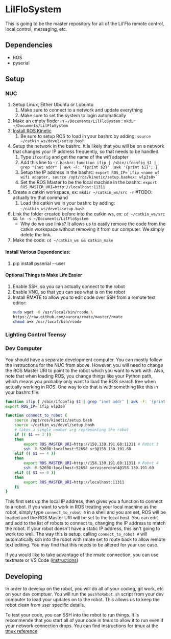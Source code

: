 # LilFloSystem
This is going to be the master repository for all of the Lil'Flo remote control, local control, messaging, etc.

## Dependencies
- ROS
- pyserial 

## Setup

### NUC
1. Setup Linux, Either Ubuntu or Lubuntu
    1. Make sure to connect to a network and update everything
    2. Make sure to set the system to login automatically
1. Make an empty floder in `~/Documents/LilFloSystem` : `mkdir ~/Documents/LilFloSystem`
2. [Install ROS Kinetic](http://wiki.ros.org/kinetic/Installation)
    1. Be sure to setup ROS to load in your bashrc by adding: `source ~/catkin_ws/devel/setup.bash`
3.  Setup the network in the bashrc. It is likely that you will be on a network that changes your IP address frequently, so that needs to be handled. 
    1. Type `ifconfig` and get the name of the wifi adapter
    2. Add this line to `~/.bashrc`: `function ifip { /sbin/ifconfig $1 | grep "inet addr" | awk -F: '{print $2}' |awk '{print $1}'; }`
    3. Setup the IP address in the bashrc: ``export ROS_IP=`ifip <name of wifi adapter, source /opt/ros/kinetic/setup.bashex: wlp3s0>` ``
    4. Set the ROS Master to be the local machine in the bashrc: `export ROS_MASTER_URI=http://localhost:11311`
3. Create a catkin workspace, ex: `mkdir ~/catkin_ws/src -r` #TODO: actually try that command
    1. Load the catkin ws in your bashrc by adding: `~/catkin_ws/devel/setup.bash`
4. Link the folder created before into the catkin ws, ex: `cd ~/catkin_ws/src && ln -s ~/Documents/LilFloSystem`
    - Why do we use links? It allows us to easily remove the code from the catkin workspace
       without removing it from our computer. We simply delete the link. 
5. Make the code: `cd ~/catkin_ws && catkin_make`

#### Install Various Dependencies:
1. pip install pyserial --user

#### Optional Things to Make Life Easier
1. Enable SSH, so you can actually connect to the robot
2. Enable VNC, so that you can see what is on the robot
3. Install RMATE to allow you to edit code over SSH from a remote text editor:
    ```bash
    sudo wget -O /usr/local/bin/rcode \
    https://raw.github.com/aurora/rmate/master/rmate
    chmod a+x /usr/local/bin/rcode
    ```

### Lighting Control Teensy

### Dev Computer
You should have a separate development computer. You can mostly follow the 
instructions for the NUC from above. 
However, you will need to change the ROS Master URI to point to the robot which 
you want to work with. Also, note that when loading ROS, you change things like
your Python path, which means you probably only want to load the ROS search tree
when actually working in ROS. One way to do that is with something like this in
your bashrc file:

```bash
function ifip { /sbin/ifconfig $1 | grep "inet addr" | awk -F: '{print $2}' |awk '{print $1}'; }
export ROS_IP=`ifip wlp3s0`

function connect_to_robot {
    source /opt/ros/kinetic/setup.bash
    source ~/catkin_ws/devel/setup.bash
    # takes a single number arg representing the robot
    if (( $1 == 3 ))
    then
        export ROS_MASTER_URI=http://158.130.191.68:11311 # Robot 3
        ssh -R 52698:localhost:52698 sr3@158.130.191.68
    elif (( $1 == 4 ))
    then
        export ROS_MASTER_URI=http://158.130.191.69:11311 # Robot 4
        ssh -R 52698:localhost:52698 servicerobot4@158.130.191.69
    elif (( $1 == 0 ))
    then
        export ROS_MASTER_URI=http://localhost:11311
    fi
}
```
This first sets up the local IP address, then gives you a function to connect to
a robot. If you want to work in ROS treating your local machine as the robot, 
simply type `connect_to_robot 0` in a shell and you are set, ROS will be loaded
and the ROS Master URI will be set to the local host. You can edit and add to the
list of robots to connect to, changing the IP address to match the robot. If
your robot doesn't have a static IP address, this isn't going to work too well. 
The way this is setup, calling `connect_to_robot #` will automatically ssh into 
the robot with rmate set to route back to allow remote text editing. You may
find that this needs to be altered for your use case. 

If you would like to take advantage of the rmate connection, you can use textmate
or VS Code ([instructions](http://michaelsobrepera.com/guides/vscode.html))

## Developing
In order to develop on the robot, you will do all of your coding, git work, etc 
on your dev comptuer. You will run the `pushToRobot.sh` script from your dev
computer to load your updates on to the robot. This allows us to keep the robot 
clean from user specific details. 

To test your code, you can SSH into the robot to run things. It is recommende
that you start all of your code in tmux to allow it to run even if your network 
connection drops. You can find instructions for tmux at the 
[tmux reference](https://tmuxcheatsheet.com/)